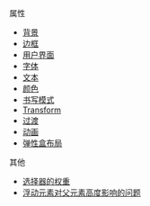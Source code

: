 属性

- [背景](property/backgrounds.md)
- [边框](property/borders.md)
- [用户界面](property/user-interface.md)
- [字体](property/font.md)
- [文本](property/text.md)
- [颜色](property/color.md)
- [书写模式](property/writing-modes.md)
- [Transform](property/transforms.md)
- [过渡](property/transitions.md)
- [动画](property/animations.md)
- [弹性盒布局](property/flexible-box-layout.md)

其他

- [选择器的权重](other/选择器的权重.md)
- [浮动元素对父元素高度影响的问题](other/浮动元素对父元素高度影响的问题.md)
